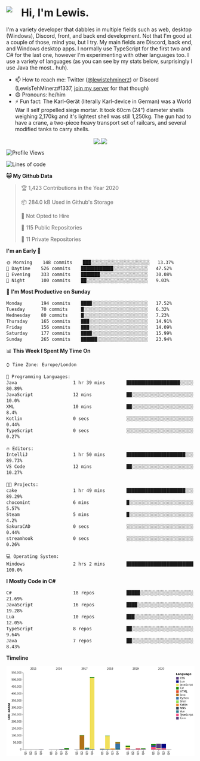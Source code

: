 <h1><img align="left" src="https://cdn.discordapp.com/emojis/552927506957729802.gif" width="40">Hi, I'm Lewis.</h1>

I'm a variety developer that dabbles in multiple fields such as web, desktop (Windows), Discord, front, and back end development. Not that I'm good at a couple of those, mind you, but I try. My main fields are Discord, back end, and Windows desktop apps. I normally use TypeScript for the first two and C# for the last one, however I'm experimenting with other languages too. I use a variety of languages (as you can see by my stats below, surprisingly I use Java the most.. huh).

- 📫 How to reach me: Twitter ([@lewistehminerz](https://twitter.com/lewistehminerz)) or Discord (LewisTehMinerz#1337, [join my server](https://discord.gg/XnUh7JB) for that though)
- 😄 Pronouns: he/him
- ⚡ Fun fact: The Karl-Gerät (literally Karl-device in German) was a World War II self propelled siege mortar. It took 60cm (24") diameter shells weighing 2,170kg and it's lightest shell was still 1,250kg. The gun had to have a crane, a two-piece heavy transport set of railcars, and several modified tanks to carry shells.

<p align="center">
  <a href="https://github.com/anuraghazra/github-readme-stats">
    <img align="center" src="https://github-readme-stats.vercel.app/api?username=LewisTehMinerz&count_private=true&show_icons=true&theme=gruvbox">
  </a>
  <a href="https://github.com/anuraghazra/github-readme-stats">
    <img align="center" src="https://github-readme-stats.vercel.app/api/top-langs/?username=LewisTehMinerz&layout=compact&theme=gruvbox">
  </a>
</p>

<!--START_SECTION:waka-->
![Profile Views](http://img.shields.io/badge/Profile%20Views-10-blue)

![Lines of code](https://img.shields.io/badge/From%20Hello%20World%20I%27ve%20Written-14.0%20million%20lines%20of%20code-blue)

**🐱 My Github Data** 

> 🏆 1,423 Contributions in the Year 2020
 > 
> 📦 284.0 kB Used in Github's Storage 
 > 
> 🚫 Not Opted to Hire
 > 
> 📜 115 Public Repositories
 > 
> 🔑 11 Private Repositories 

**I'm an Early 🐤** 

```text
🌞 Morning    148 commits    ███░░░░░░░░░░░░░░░░░░░░░░   13.37% 
🌆 Daytime    526 commits    ████████████░░░░░░░░░░░░░   47.52% 
🌃 Evening    333 commits    ███████░░░░░░░░░░░░░░░░░░   30.08% 
🌙 Night      100 commits    ██░░░░░░░░░░░░░░░░░░░░░░░   9.03%

```
📅 **I'm Most Productive on Sunday** 

```text
Monday       194 commits    ████░░░░░░░░░░░░░░░░░░░░░   17.52% 
Tuesday      70 commits     █░░░░░░░░░░░░░░░░░░░░░░░░   6.32% 
Wednesday    80 commits     █░░░░░░░░░░░░░░░░░░░░░░░░   7.23% 
Thursday     165 commits    ███░░░░░░░░░░░░░░░░░░░░░░   14.91% 
Friday       156 commits    ███░░░░░░░░░░░░░░░░░░░░░░   14.09% 
Saturday     177 commits    ████░░░░░░░░░░░░░░░░░░░░░   15.99% 
Sunday       265 commits    ██████░░░░░░░░░░░░░░░░░░░   23.94%

```


📊 **This Week I Spent My Time On** 

```text
⌚︎ Time Zone: Europe/London

💬 Programming Languages: 
Java                     1 hr 39 mins        ████████████████████░░░░░   80.89% 
JavaScript               12 mins             ██░░░░░░░░░░░░░░░░░░░░░░░   10.0% 
XML                      10 mins             ██░░░░░░░░░░░░░░░░░░░░░░░   8.4% 
Kotlin                   0 secs              ░░░░░░░░░░░░░░░░░░░░░░░░░   0.44% 
TypeScript               0 secs              ░░░░░░░░░░░░░░░░░░░░░░░░░   0.27%

🔥 Editors: 
IntelliJ                 1 hr 50 mins        ██████████████████████░░░   89.73% 
VS Code                  12 mins             ██░░░░░░░░░░░░░░░░░░░░░░░   10.27%

🐱‍💻 Projects: 
cake                     1 hr 49 mins        ██████████████████████░░░   89.29% 
chocomint                6 mins              █░░░░░░░░░░░░░░░░░░░░░░░░   5.57% 
Steam                    5 mins              █░░░░░░░░░░░░░░░░░░░░░░░░   4.2% 
SakuraCAD                0 secs              ░░░░░░░░░░░░░░░░░░░░░░░░░   0.44% 
streamhook               0 secs              ░░░░░░░░░░░░░░░░░░░░░░░░░   0.26%

💻 Operating System: 
Windows                  2 hrs 2 mins        █████████████████████████   100.0%

```

**I Mostly Code in C#** 

```text
C#                       18 repos            █████░░░░░░░░░░░░░░░░░░░░   21.69% 
JavaScript               16 repos            ████░░░░░░░░░░░░░░░░░░░░░   19.28% 
Lua                      10 repos            ███░░░░░░░░░░░░░░░░░░░░░░   12.05% 
TypeScript               8 repos             ██░░░░░░░░░░░░░░░░░░░░░░░   9.64% 
Java                     7 repos             ██░░░░░░░░░░░░░░░░░░░░░░░   8.43%

```


**Timeline**

![Chart not found](https://github.com/LewisTehMinerz/LewisTehMinerz/blob/master/charts/bar_graph.png) 


<!--END_SECTION:waka-->
